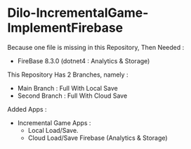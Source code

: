 # Dilo-IncrementalGame-ImplementFirebase
Because one file is missing in this Repository,
Then Needed :
- FireBase 8.3.0 (dotnet4 : Analytics & Storage)

This Repository Has 2 Branches, namely :
- Main Branch : Full With Local Save
- Second Branch : Full With Cloud Save

Added Apps :
- Incremental Game Apps :
  - Local Load/Save.
  - Cloud Load/Save Firebase (Analytics & Storage)

